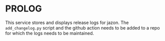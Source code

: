 # PROLOG

This service stores and displays release logs for jazon. The `add_changelog.py` script and the github action needs to be added to a repo for which the logs needs to be maintained.
